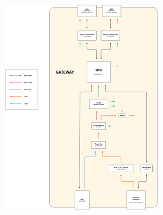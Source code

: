 ![Master Diagram](https://github.com/Rack-Monitoring-System-RMS/Documentation/blob/main/Masters/RMS%20Rack-Manager.svg)
